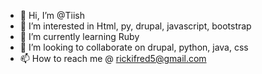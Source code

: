 - 👋 Hi, I’m @Tiish
- 👀 I’m interested in Html, py, drupal, javascript, bootstrap
- 🌱 I’m currently learning Ruby
- 💞️ I’m looking to collaborate on drupal, python, java, css
- 📫 How to reach me @ rickifred5@gmail.com

<!---
Tiish/Tiish is a ✨ special ✨ repository because its `README.md` (this file) appears on your GitHub profile.
You can click the Preview link to take a look at your changes.
--->
